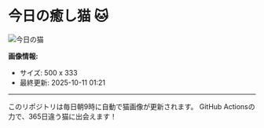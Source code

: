 # 今日の癒し猫 🐱

![今日の猫](https://cdn2.thecatapi.com/images/2ls.jpg)

**画像情報:**
- サイズ: 500 x 333
- 最終更新: 2025-10-11 01:21

---

このリポジトリは毎日朝9時に自動で猫画像が更新されます。
GitHub Actionsの力で、365日違う猫に出会えます！
